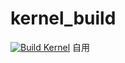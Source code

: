 # kernel_build
[![Build Kernel](https://github.com/dibin666/kernel_build/actions/workflows/build.yml/badge.svg)](https://github.com/dibin666/kernel_build/actions/workflows/build.yml)
自用
